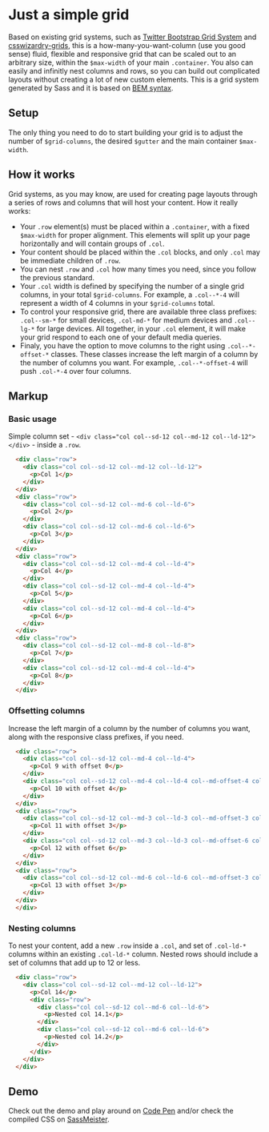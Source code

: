 # Just a simple grid

Based on existing grid systems, such as [Twitter Bootstrap Grid System](http://getbootstrap.com/css/#grid) and [csswizardry-grids](http://csswizardry.com/csswizardry-grids/), this is a how-many-you-want-column (use you good sense) fluid, flexible and responsive grid that can be scaled out to an arbitrary size, within the `$max-width` of your main `.container`. You also can easily and infinitly nest columns and rows, so you can build out complicated layouts without creating a lot of new custom elements. This is a grid system generated by Sass and it is based on [BEM syntax](http://csswizardry.com/2013/01/mindbemding-getting-your-head-round-bem-syntax/).

## Setup

The only thing you need to do to start building your grid is to adjust the number of `$grid-columns`, the desired `$gutter` and the main container `$max-width`.

## How it works

Grid systems, as you may know, are used for creating page layouts through a series of rows and columns that will host your content. How it really works:

* Your `.row` element(s) must be placed within a `.container`, with a fixed `$max-width` for proper alignment. This elements will split up your page horizontally and will contain groups of `.col`.
* Your content should be placed within the `.col` blocks, and only `.col` may be immediate children of `.row`.
* You can nest `.row` and `.col` how many times you need, since you follow the previous standard.
* Your `.col` width is defined by specifying the number of a single grid columns, in your total `$grid-columns`. For example, a `.col--*-4` will represent a width of 4 columns in your `$grid-columns` total.
* To control your responsive grid, there are available three class prefixes: `.col--sm-*` for small devices, `.col-md-*` for medium devices and `.col--lg-*` for large devices. All together, in your `.col` element, it will make your grid respond to each one of your default media queries.
* Finaly, you have the option to move columns to the right using `.col--*-offset-*` classes. These classes increase the left margin of a column by the number of columns you want. For example, `.col--*-offset-4` will push `.col-*-4` over four columns.


## Markup

### Basic usage
Simple column set - `<div class="col col--sd-12 col--md-12 col--ld-12"></div>` - inside a `.row`.

```html
  <div class="row">
    <div class="col col--sd-12 col--md-12 col--ld-12">
      <p>Col 1</p>
    </div>
  </div>
  <div class="row">
    <div class="col col--sd-12 col--md-6 col--ld-6">
      <p>Col 2</p>
    </div>
    <div class="col col--sd-12 col--md-6 col--ld-6">
      <p>Col 3</p>
    </div>
  </div>
  <div class="row">
    <div class="col col--sd-12 col--md-4 col--ld-4">
      <p>Col 4</p>
    </div>
    <div class="col col--sd-12 col--md-4 col--ld-4">
      <p>Col 5</p>
    </div>
    <div class="col col--sd-12 col--md-4 col--ld-4">
      <p>Col 6</p>
    </div>
  </div>
  <div class="row">
    <div class="col col--sd-12 col--md-8 col--ld-8">
      <p>Col 7</p>
    </div>
    <div class="col col--sd-12 col--md-4 col--ld-4">
      <p>Col 8</p>
    </div>
  </div>
```

### Offsetting columns
Increase the left margin of a column by the number of columns you want, along with the responsive class prefixes, if you need.

```html
  <div class="row">
    <div class="col col--sd-12 col--md-4 col--ld-4">
      <p>Col 9 with offset 0</p>
    </div>
    <div class="col col--sd-12 col--md-4 col--ld-4 col--md-offset-4 col--ld-offset-4">
      <p>Col 10 with offset 4</p>
    </div>
  </div>
  <div class="row">
    <div class="col col--sd-12 col--md-3 col--ld-3 col--md-offset-3 col--ld-offset-3">
      <p>Col 11 with offset 3</p>
    </div>
    <div class="col col--sd-12 col--md-3 col--ld-3 col--md-offset-6 col--ld-offset-6">
      <p>Col 12 with offset 6</p>
    </div>
  </div>
  <div class="row">
    <div class="col col--sd-12 col--md-6 col--ld-6 col--md-offset-3 col--ld-offset-3">
      <p>Col 13 with offset 3</p>
    </div>
  </div>
  </div>
```

### Nesting columns
To nest your content, add a new `.row` inside a `.col`, and set of `.col-ld-*` columns within an existing `.col-ld-*` column. Nested rows should include a set of columns that add up to 12 or less.

```html
  <div class="row">
    <div class="col col--sd-12 col--md-12 col--ld-12">
      <p>Col 14</p>
      <div class="row">
        <div class="col col--sd-12 col--md-6 col--ld-6">
          <p>Nested col 14.1</p>
        </div>
        <div class="col col--sd-12 col--md-6 col--ld-6">
          <p>Nested col 14.2</p>
        </div>
      </div>
    </div>
  </div>
```

## Demo
Check out the demo and play around on [Code Pen](http://codepen.io/pedroreis/pen/ituho) and/or check the compiled CSS on [SassMeister](http://sassmeister.com/gist/75073548a2a598f75e40).
